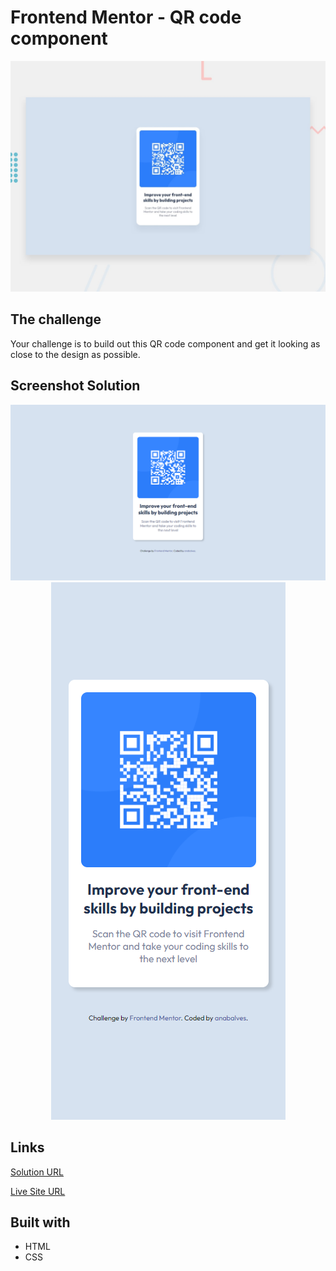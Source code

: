 # Frontend Mentor - QR code component

![Design preview for the QR code component coding challenge](./design/desktop-preview.jpg)

## The challenge

Your challenge is to build out this QR code component and get it looking as close to the design as possible.

## Screenshot Solution

<p align="center">
  <img alt="desktop" title="#desktop" src="./.github/desktop.png">
  <img alt="mobile" title="#mobile" src="./.github/mobile.png">
</p>

##  Links

[Solution URL](https://www.frontendmentor.io/solutions/qr-code-component-nIpjQjooMs) 

[Live Site URL](https://qr-code-component-anabalves.netlify.app/) 

##  Built with
- HTML
- CSS
